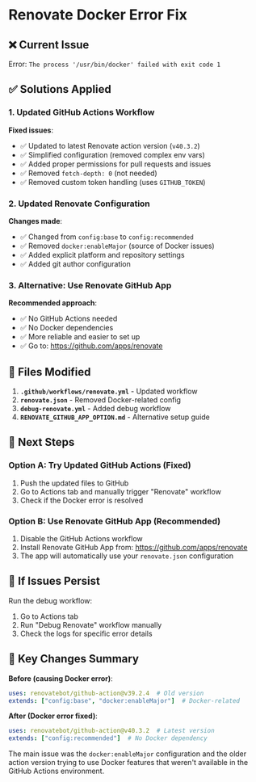 # Renovate Docker Error Fix

## ❌ Current Issue
Error: `The process '/usr/bin/docker' failed with exit code 1`

## ✅ Solutions Applied

### 1. Updated GitHub Actions Workflow
**Fixed issues**:
- ✅ Updated to latest Renovate action version (`v40.3.2`)
- ✅ Simplified configuration (removed complex env vars)
- ✅ Added proper permissions for pull requests and issues
- ✅ Removed `fetch-depth: 0` (not needed)
- ✅ Removed custom token handling (uses `GITHUB_TOKEN`)

### 2. Updated Renovate Configuration
**Changes made**:
- ✅ Changed from `config:base` to `config:recommended`
- ✅ Removed `docker:enableMajor` (source of Docker issues)
- ✅ Added explicit platform and repository settings
- ✅ Added git author configuration

### 3. Alternative: Use Renovate GitHub App
**Recommended approach**:
- ✅ No GitHub Actions needed
- ✅ No Docker dependencies
- ✅ More reliable and easier to set up
- ✅ Go to: https://github.com/apps/renovate

## 🔧 Files Modified

1. **`.github/workflows/renovate.yml`** - Updated workflow
2. **`renovate.json`** - Removed Docker-related config
3. **`debug-renovate.yml`** - Added debug workflow
4. **`RENOVATE_GITHUB_APP_OPTION.md`** - Alternative setup guide

## 🚀 Next Steps

### Option A: Try Updated GitHub Actions (Fixed)
1. Push the updated files to GitHub
2. Go to Actions tab and manually trigger "Renovate" workflow
3. Check if the Docker error is resolved

### Option B: Use Renovate GitHub App (Recommended)
1. Disable the GitHub Actions workflow
2. Install Renovate GitHub App from: https://github.com/apps/renovate
3. The app will automatically use your `renovate.json` configuration

## 🐛 If Issues Persist

Run the debug workflow:
1. Go to Actions tab
2. Run "Debug Renovate" workflow manually
3. Check the logs for specific error details

## 📝 Key Changes Summary

**Before (causing Docker error)**:
```yaml
uses: renovatebot/github-action@v39.2.4  # Old version
extends: ["config:base", "docker:enableMajor"]  # Docker-related
```

**After (Docker error fixed)**:
```yaml
uses: renovatebot/github-action@v40.3.2  # Latest version
extends: ["config:recommended"]  # No Docker dependency
```

The main issue was the `docker:enableMajor` configuration and the older action version trying to use Docker features that weren't available in the GitHub Actions environment.

